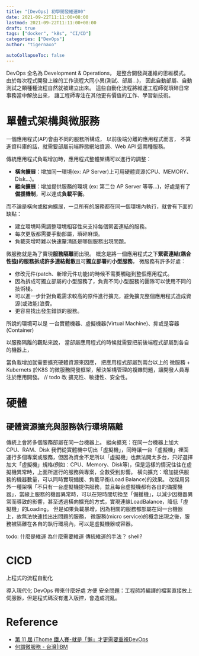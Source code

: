 ```yaml
---
title: "[DevOps] 初學開發維運00"
date: 2021-09-22T11:11:00+08:00
lastmod: 2021-09-22T11:11:00+08:00
draft: true
tags: ["docker", "k8s", "CI/CD"]
categories: ["DevOps"]
author: "tigernaxo"

autoCollapseToc: false
---
```


DevOps 全名為 Development & Operations，
是整合開發與運維的思維模式。
由於每次程式開發上線的工作流程大同小異(測試、部屬...)，
因此自動部屬、自動測試之類種種流程自然就被建立出來。
這些自動化流程將維運工程師從瑣碎日常事務當中解放出來，
讓工程師專注在其他更有價值的工作、學習新技術。

# 單體式架構與微服務
一個應用程式(AP)會由不同的服務所構成，
以前後端分離的應用程式而言，
不算進資料庫的話，就需要部屬前端靜態網站資源、Web API 這兩種服務。

傳統應用程式負載增加時，應用程式整體架構可以進行的調整：
 - **橫向擴展**：增加同一環境(ex: AP Server)上可用硬體資源(CPU、MEMORY、Disk...)。
 - **縱向擴展**：增加提供服務的環境 (ex: 第二台 AP Server 等等...)，好處是有了**備援機制**，可以達成**負載平衡**。

而不論是橫向或縱向擴展，一旦所有的服務都在同一個環境內執行，就會有下面的缺點：
 - 建立環境時需調整環境相容性來支持每個緊密連結的服務。
 - 每次更版都需要手動部屬，瑣碎麻煩。
 - 負載突增時難以快速釐清區是哪個服務出現問題。

微服務就是為了實現**服務隔離**而出現。
概念是將一個應用程式之下**緊密連結(耦合性強)**的服務拆成許多**連結鬆散**且可**獨立部署**的**小型服務**，
微服務有許多好處：
 - 修改元件(patch、新增元件功能)的時候不需要觸碰到整個應用程式。
 - 因為拆成可獨立部屬的小型服務了，負責不同小型服務的團隊可以使用不同的技術棧。
 - 可以進一步針對負載需求較高的原件進行擴充，避免擴充整個應用程式造成資源(或效能)浪費。
 - 更容易找出發生錯誤的服務。

所說的環境可以是 一台實體機器、虛擬機器(Virtual Machine)、抑或是容器(Container)


以服務隔離的觀點來說，
當部屬應用程式的時候就需要把前後端程式部屬到各自的機器上，

當負載增加就需要擴充硬體資源來因應，
把應用程式部屬到兩台以上的
微服務 + Kubernets 
於K8S 的微服務開發框架，解決架構管理的複雜問題，讓開發人員專注於應用開發。 // todo 改
擴充性、敏捷性、安全性。


# 硬體
## 硬體資源擴充與服務執行環境隔離
傳統上會將多個服務部屬在同一台機器上。
縱向擴充：在同一台機器上加大 CPU、RAM、Disk
我們從實體機中切出「虛擬機」，同時讓一台「虛擬機」裡面運行多個專案或服務，但因為資金不足所以「虛擬機」也無法開太多台，只好選擇加大「虛擬機」規格(例如：CPU、Memory、Disk等)，但是這樣的情況往往在虛擬機異常時，上面所運行的服務與專案，全數受到影響。
橫向擴充：增加提供服務的機器數量，可以同時實現備援、負載平衡(Load Balance)的效果。
改採用另外一種架構「不只有一台虛擬機提供服務，並且每台虛擬機都有各自的備援機器」，當線上服務的機器異常時，可以在短時間切換至「備援機」，以減少因機器異常而導致的影響，甚至透過橫向擴充的方式，實現連線LoadBalance，降低「虛擬機」的Loading。
但是如果負載暴增，因為相關的服務都部屬在同一台機器上，故無法快速找出出問題的服務，
微服務(micro service)的概念出現之後，服務被隔離在各自的執行環境內，可以是虛擬機器或容器。

todo: 什麼是維運
為什麼需要維運
傳統維運的手法？ shell?
#  CICD
上程式的流程自動化

導入現代化 DevOps 帶來什麼好處
方便
安全問題：工程師將編譯的檔案直接放上伺服器，但是程式碼沒有進入版控，會造成混亂。

# Reference
- [第 11 屆 iThome 鐵人賽-就是「懶」才更需要重視DevOps](https://ithelp.ithome.com.tw/users/20120491/ironman/2538)
- [何謂微服務 - 台灣|IBM](https://www.ibm.com/tw-zh/cloud/learn/microservices)